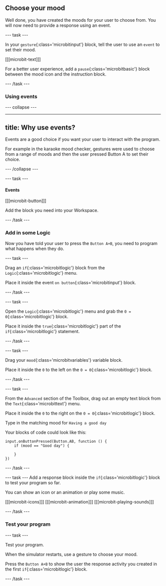 ## Choose your mood

Well done, you have created the moods for your user to choose from.
You will now need to provide a response using an event. 

--- task ---

In your `gesture`{:class='microbitinput'} block, tell the user to use an `event` to set their mood.

[[[microbit-text]]]

For a better user experience, add a `pause`{:class='microbitbasic'} block between the mood icon and the instruction block.

--- /task ---

### Using events

--- collapse ---

---
title: Why use events?
---

Events are a good choice if you want your user to interact with the program. 

For example in the karaoke mood checker, gestures were used to choose from a range of moods and then the user pressed Button A to set their choice.

--- /collapse ---


--- task ---


#### Events

[[[microbit-button]]]

Add the block you need into your Workspace.

--- /task ---

### Add in some Logic

Now you have told your user to press the `Button A+B`, you need to program what happens when they do.

--- task ---

Drag an `if`{:class='microbitlogic'} block from the `Logic`{:class='microbitlogic'} menu. 

Place it inside the event `on button`{:class='microbitinput'} block.

--- /task ---

--- task ---

Open the `Logic`{:class='microbitlogic'} menu and grab the `0 = 0`{:class='microbitlogic'} block. 

Place it inside the `true`{:class='microbitlogic'} part of the `if`{:class='microbitlogic'} statement.

--- /task ---

--- task ---

Drag your `mood`{:class='microbitvariables'} variable block.

Place it inside the `0` to the left on the `0 = 0`{:class='microbitlogic'} block.

--- /task ---

--- task ---

From the `Advanced` section of the Toolbox, drag out an empty text block from the `Text`{:class='microbittext'} menu.

Place it inside the `0` to the right on the `0 = 0`{:class='microbitlogic'} block.

Type in the matching mood for `Having a good day`

Your blocks of code could look like this:

```microbit
input.onButtonPressed(Button.AB, function () {
    if (mood == "Good day") {
    	
    }
})
```

--- /task ---

--- task ---
Add a response block inside the `if`{:class='microbitlogic'} block to test your program so far.

You can show an icon or an animation or play some music.

[[[microbit-icons]]]
[[[microbit-animation]]]
[[[microbit-playing-sounds]]]

--- /task ---

### Test your program

--- task ---

Test your program. 

When the simulator restarts, use a gesture to choose your mood.

Press the `Button A+B` to show the user the response activity you created in the first `if`{:class='microbitlogic'} block.

--- /task ---
